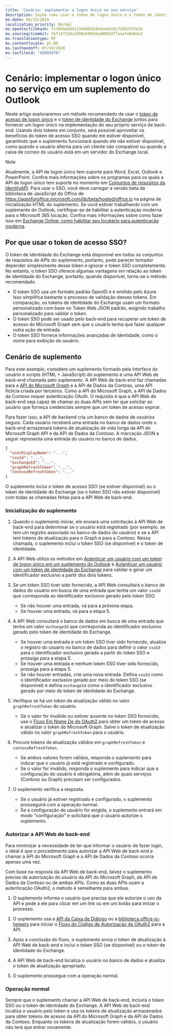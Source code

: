 ```yaml
---
title: 'Cenário: implementar o logon único no seu serviço'
description: Saiba como usar o token de logon único e o token de identidade do Exchange fornecidos por um suplemento do Outlook para implementar o SSO com o serviço.
ms.date: 04/15/2019
localization_priority: Normal
ms.openlocfilehash: f1f8d4e844223e698d3db4ee0a16cf29b2355e1b
ms.sourcegitcommit: 7ef14753dce598a5804dad8802df7aaafe046da7
ms.translationtype: MT
ms.contentlocale: pt-BR
ms.lasthandoff: 07/10/2020
ms.locfileid: "45093970"
---
```

# <a name="scenario-implement-single-sign-on-to-your-service-in-an-outlook-add-in"></a>Cenário: implementar o logon único no serviço em um suplemento do Outlook

Neste artigo exploraremos um método recomendado de usar o [token de acesso de logon único](authenticate-a-user-with-an-sso-token.md) e o [token de identidade do Exchange](authenticate-a-user-with-an-identity-token.md) juntos para fornecer um logon único na implementação do seu próprio serviço de back-end. Usando dois tokens em conjunto, será possível aproveitar os benefícios do token de acesso SSO quando ele estiver disponível, garantindo que o suplemento funcionará quando ele não estiver disponível, como quando o usuário alterna para um cliente não compatível ou quando a caixa de correio do usuário está em um servidor do Exchange local.


> [!NOTE]
> Atualmente, a API de logon único tem suporte para Word, Excel, Outlook e PowerPoint. Confira mais informações sobre os programas para os quais a API de logon único tem suporte no momento em [Conjuntos de requisitos da IdentityAPI](../reference/requirement-sets/identity-api-requirement-sets.md).
> Para usar o SSO, você deve carregar a versão beta da biblioteca de JavaScript do Office de https://appsforoffice.microsoft.com/lib/beta/hosted/office.js na página de inicialização HTML do suplemento.
> Se você estiver trabalhando com um suplemento do Outlook, certifique-se de habilitar a autenticação moderna para o Microsoft 365 locação. Confira mais informações sobre como fazer isso em [Exchange Online: como habilitar seu locatário para autenticação moderna](https://social.technet.microsoft.com/wiki/contents/articles/32711.exchange-online-how-to-enable-your-tenant-for-modern-authentication.aspx).


## <a name="why-use-the-sso-access-token"></a>Por que usar o token de acesso SSO?

O token de identidade do Exchange está disponível em todos os conjuntos de requisitos de APIs do suplemento, portanto, pode parecer tentador depender simplesmente desse token e ignorar o token SSO completamente. No entanto, o token SSO oferece algumas vantagens em relação ao token de identidade do Exchange, portanto, quando disponível, torna-se o método recomendado.

- O token SSO usa um formato padrão OpenID e é emitido pelo Azure. Isso simplifica bastante o processo de validação desses tokens. Em comparação, os tokens de identidade do Exchange usam um formato personalizado com base no Token Web JSON padrão, exigindo trabalho personalizado para validar o token.
- O token SSO pode ser usado pelo back-end para recuperar um token de acesso do Microsoft Graph sem que o usuário tenha que fazer qualquer outra ação de entrada.
- O token SSO fornece informações avançadas de identidade, como o nome para exibição do usuário.

## <a name="add-in-scenario"></a>Cenário de suplemento

Para este exemplo, considere um suplemento formado pela interface do usuário e scripts (HTML + JavaScript) do suplemento e uma API Web de back-end chamada pelo suplemento. A API Web de back-end faz chamadas para a [API do Microsoft Graph](/graph/overview) e a API de Dados da Contoso, uma API fictícia criada por terceiros. Como a API do Microsoft Graph, a API de Dados da Contoso requer autenticação OAuth. O requisito é que a API Web de back-end seja capaz de chamar as duas APIs sem ter que solicitar ao usuário que forneça credenciais sempre que um token de acesso expirar.

Para fazer isso, a API de backend cria um banco de dados de usuários seguro. Cada usuário receberá uma entrada no banco de dados onde o back-end armazenará tokens de atualização de vida longa da API do Microsoft Graph API e da API de Dados da Contoso. A marcação JSON a seguir representa uma entrada do usuário no banco de dados.

```JSON
{
  "userDisplayName": "...",
  "ssoId": "...",
  "exchangeId": "...",
  "graphRefreshToken": "...",
  "contosoRefreshToken": "..."
}
```

O suplemento inclui o token de acesso SSO (se estiver disponível) ou o token de identidade do Exchange (se o token SSO não estiver disponível) com todas as chamadas feitas para a API Web de back-end.

### <a name="add-in-startup"></a>Inicialização do suplemento

1. Quando o suplemento iniciar, ele enviará uma solicitação à API Web de back-end para determinar se o usuário está registrado (por exemplo, se tem um registro associado no banco de dados do usuário) e se a API tem tokens de atualização para o Graph e para a Contoso. Nessa chamada, o suplemento inclui o token SSO (se disponível) e o token de identidade.

1. A API Web utiliza os métodos em [Autenticar um usuário com um token de logon único em um suplemento do Outlook](authenticate-a-user-with-an-sso-token.md) e [Autenticar um usuário com um token de identidade do Exchange](authenticate-a-user-with-an-identity-token.md) para validar e gerar um identificador exclusivo a partir dos dois tokens.

1. Se um token SSO tiver sido fornecido, a API Web consultará o banco de dados do usuário em busca de uma entrada que tenha um valor `ssoId` que corresponda ao identificador exclusivo gerado pelo token SSO.
   - Se não houver uma entrada, vá para a próxima etapa.
   - Se houver uma entrada, vá para a etapa 5.

1. A API Web consultará o banco de dados em busca de uma entrada que tenha um valor `exchangeId` que corresponda ao identificador exclusivo gerado pelo token de identidade do Exchange.
   - Se houver uma entrada e um token SSO tiver sido fornecido, atualize o registro do usuário no banco de dados para definir o valor `ssoId` para o identificador exclusivo gerado a partir do token SSO e prossiga para a etapa 5.
   - Se houver uma entrada e nenhum token SSO tiver sido fornecido, prossiga para a etapa 5.
   - Se não houver entradas, crie uma nova entrada. Defina `ssoId` como o identificador exclusivo gerado por meio do token SSO (se disponível) e defina `exchangeId` como o identificador exclusivo gerado por meio do token de identidade do Exchange.

1. Verifique se há um token de atualização válido no valor `graphRefreshToken` do usuário.
   - Se o valor for inválido ou estiver ausente no token SSO fornecido, use o [Fluxo Em Nome De do OAuth2](/azure/active-directory/develop/active-directory-v2-protocols-oauth-on-behalf-of) para obter um token de acesso e atualizar o token do Microsoft Graph. Salve o token de atualização válido no valor `graphRefreshToken` para o usuário.

1. Procure tokens de atualização válidos em `graphRefreshToken` e `contosoRefreshToken`.
   - Se ambos valores forem válidos, responda o suplemento para indicar que o usuário já está registrado e configurado.
   - Se o valor for inválido, responda o suplemento para indicar que a configuração do usuário é obrigatória, além de quais serviços (Contoso ou Graph) precisam ser configurados.

1. O suplemento verifica a resposta.
   - Se o usuário já estiver registrado e configurado, o suplemento prosseguirá com a operação normal.
   - Se a configuração do usuário for exigida, o suplemento entrará em modo "configuração" e solicitará que o usuário autorize o suplemento.

### <a name="authorize-the-backend-web-api"></a>Autorizar a API Web de back-end

Para minimizar a necessidade de ter que informar o usuário de fazer login, o ideal é que o procedimento para autorizar a API Web de back-end a chamar a API do Microsoft Graph e a API de Dados da Contoso ocorra apenas uma vez.

Com base na resposta da API Web de back-end, talvez o suplemento precise da autorização do usuário da API do Microsoft Graph, da API de Dados da Contoso ou de ambas APIs. Como as duas APIs usam a autenticação OAuth2, o método é semelhante para ambas.

1. O suplemento informa o usuário que precisa que ele autorize o uso da API e pede a ele para clicar em um link ou em um botão para iniciar o processo.

1. O suplemento usa a [API da Caixa de Diálogo](/javascript/api/office/office.ui#displaydialogasync-startaddress--options--callback-) ou a [biblioteca office-js-helpers](https://github.com/OfficeDev/office-js-helpers) para iniciar o [Fluxo do Código de Autorização de OAuth2](/azure/active-directory/develop/active-directory-protocols-oauth-code) para a API.

1. Após a conclusão do fluxo, o suplemento envia o token de atualização à API Web de back-end e inclui o token SSO (se disponível) ou o token de identidade do Exchange.

1. A API Web de back-end localiza o usuário no banco de dados e atualiza o token de atualização apropriado.

1. O suplemento prossegue com a operação normal.

### <a name="normal-operation"></a>Operação normal

Sempre que o suplemento chamar a API Web de back-end, incluirá o token SSO ou o token de identidade do Exchange. A API Web de back-end localiza o usuário pelo token e usa os tokens de atualização armazenados para obter tokens de acesso da API do Microsoft Graph e da API de Dados da Contoso. Enquanto os tokens de atualização forem válidos, o usuário não terá que entrar novamente.
